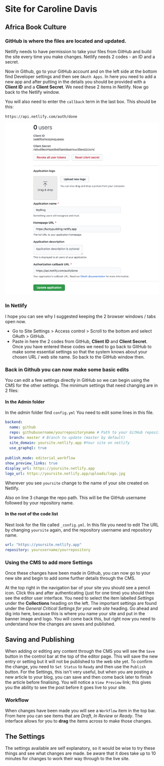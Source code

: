 # Site for Caroline Davis

## Africa Book Culture


### GitHub is where the files are located and updated.

Netlify needs to have permission to take your files from GitHub and build the site every time you make changes. Netlify needs 2  codes - an ID and a secret.

Now in Github, go to your GitHub account and on the left side at the bottom find Developer settings and then see `OAuth Apps`. In here you need to add a new app and after putting in the details you should be provided with a **Client ID** and a **Client Secret**. We need these 2 items in Netlify. Now go back to the Netlify window.

You will also need to enter the `callback` term in the last box. This should be this:

`https://api.netlify.com/auth/done`

![Here is what that page will look like after you enter the details.](uploads/oauth.png)

### In Netlify

I hope you can see why I suggested keeping the 2 browser windows / tabs open now.
- Go to Site Settings > Access control > Scroll to the bottom and select OAuth > GitHub.
- Paste in here the 2 codes from GitHub, **Client ID** and **Client Secret**. Once you have entered these codes we need to go back to GitHub to make some essential settings so that the system knows about your chosen URL / web site name. So back to the GitHub window then.

### Back in Github you can now make some basic edits

You can edit a few settings directly in GitHub so we can begin using the CMS for the other settings. The minimum settings that need changing are in 2 files:

#### In the Admin folder

In the _admin_ folder find `config.yml` You need to edit some lines in this file.

```YAML
backend:
  name: github
  repo: githubusername/yourrepositoryname # Path to your GitHub repository
  branch: master # Branch to update (master by default)
  site_domain: yoursite.netlify.app #Your site on netlify
  use_graphql: true

publish_mode: editorial_workflow
show_preview_links: true
display_url: https://yoursite.netlify.app
logo_url: https://yoursite.netlify.app/uploads/logo.jpg
```

Wherever you see `yoursite` change to the name of your site created on Netlify.

Also on line 3 change the repo path. This will be the GitHub username followed by your repository name.

#### In the root of the code list

Next look for the file called `_config.yml`. In this file you need to edit The URL by changing `yoursite` again, and the repository username and repository name.


```YAML
url: "https://yoursite.netlify.app"
repository: yourusername/yourrepository
```

### Using the CMS to add more Settings

Once these changes have been made in Github, you can now go to your new site and begin to add some further details through the CMS.

At the top right in the navigation bar of your site you should see a pencil icon. Click this and after authenticating (just for one time) you should then see the editor user interface. You need to select the item labelled _Settings_ under the **Collections** heading on the left. The important settings are found under the _General Critical Settings for your web site_ heading. Go ahead and dig into here, because this is where you name your site and put in the banner image and logo. You will come back this, but right now you need to understand how the changes are saves and published.

## Saving and Publishing

When adding or editing any content through the CMS you will see the `Save` button in the control bar at the top of the editor page. This will save the new entry or setting but it will not be published to the web site yet. To confirm the change, you need to `Set Status` to `Ready` and then use the `Publish` button. For the Settings, this isn't very useful, but when you are posting a new article to your blog, you can save and then come back later to finish the article before finalising. You will notice a `View Preview` link; this gives you the ability to see the post before it goes live to your site.

### Workflow

When changes have been made you will see a `Workflow` item in the top bar. From here you can see items that are _Draft_, _In Review_ or _Ready_. The interface allows for you to **drag** the items across to make those changes.

## The Settings

The settings available are self explanatory, so it would be wise to try these things and see what changes are made. be aware that it does take up to 10 minutes for changes to work their way through to the live site.
